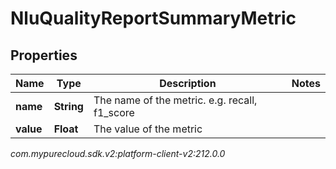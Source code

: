 # NluQualityReportSummaryMetric


## Properties

| Name | Type | Description | Notes |
| ------------ | ------------- | ------------- | ------------- |
| **name** | **String** | The name of the metric. e.g. recall, f1_score |  |
| **value** | **Float** | The value of the metric |  |




_com.mypurecloud.sdk.v2:platform-client-v2:212.0.0_
